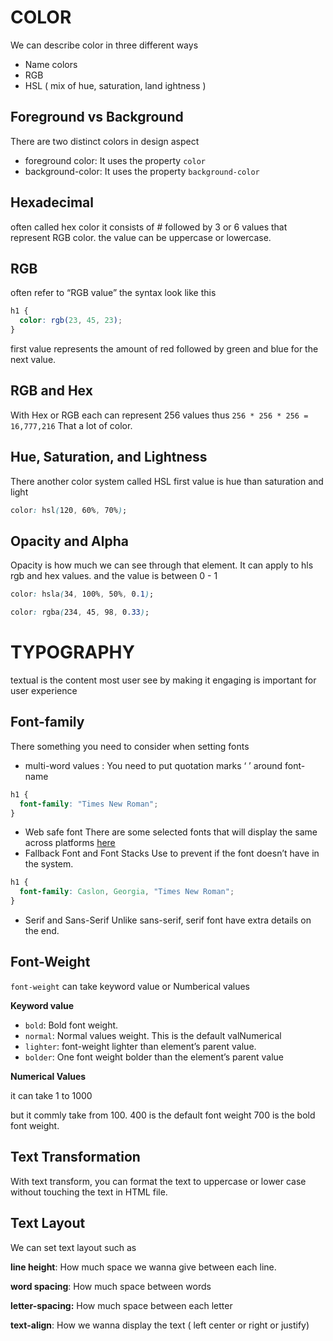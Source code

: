 # COLOR

We can describe color in three different ways

- Name colors
- RGB
- HSL ( mix of hue, saturation, land ightness )

## Foreground vs Background

There are two distinct colors in design aspect

- foreground color: It uses the property `color`
- background-color: It uses the property `background-color`

## Hexadecimal

often called hex color it consists of # followed by 3 or 6 values that represent RGB color. the value can be uppercase or lowercase.

## RGB

often refer to “RGB value” the syntax look like this

```css
h1 {
  color: rgb(23, 45, 23);
}
```

first value represents the amount of red followed by green and blue for the next value.

## RGB and Hex

With Hex or RGB each can represent 256 values thus `256 * 256 * 256 = 16,777,216` That a lot of color.

## Hue, Saturation, and Lightness

There another color system called HSL
first value is hue than saturation and light

```css
color: hsl(120, 60%, 70%);
```

## Opacity and Alpha

Opacity is how much we can see through that element.
It can apply to hls rgb and hex values. and the value is between 0 - 1

```css
color: hsla(34, 100%, 50%, 0.1);
```

```css
color: rgba(234, 45, 98, 0.33);
```

# TYPOGRAPHY

textual is the content most user see by making it engaging is important for user experience

## Font-family

There something you need to consider when setting fonts

- multi-word values : You need to put quotation marks ‘ ’ around font-name

```css
h1 {
  font-family: "Times New Roman";
}
```

- Web safe font
  There are some selected fonts that will display the same across platforms
  [here](https://www.cssfontstack.com/)
- Fallback Font and Font Stacks
  Use to prevent if the font doesn’t have in the system.

```css
h1 {
  font-family: Caslon, Georgia, "Times New Roman";
}
```

- Serif and Sans-Serif
  Unlike sans-serif, serif font have extra details on the end.

## Font-Weight

`font-weight` can take keyword value or Numberical values

**Keyword value**

- `bold`: Bold font weight.
- `normal`: Normal values weight. This is the default valNumerical
- `lighter`: font-weight lighter than element’s parent value.
- `bolder`: One font weight bolder than the element’s parent value

**Numerical Values**

it can take 1 to 1000

but it commly take from 100. 400 is the default font weight 700 is the bold font weight.

## Text Transformation

With text transform, you can format the text to uppercase or lower case without touching the text in HTML file.

## Text Layout

We can set text layout such as

**line height**: How much space we wanna give between each line.

**word spacing**: How much space between words

**letter-spacing:** How much space between each letter

**text-align**: How we wanna display the text ( left center or right or justify)
